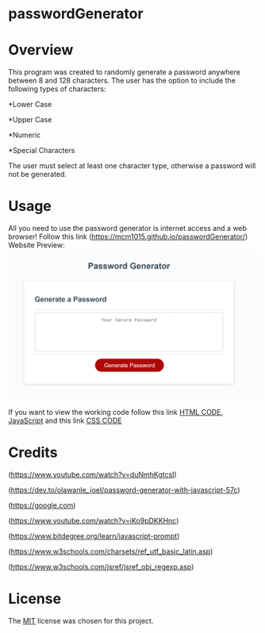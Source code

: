 # passwordGenerator

# Overview
This program was created to randomly generate a password anywhere between 8 and 128 characters.
The user has the option to include the following types of characters: 

*Lower Case 

*Upper Case

*Numeric

*Special Characters

The user must select at least one character type, otherwise a password will not be generated. 

# Usage
All you need to use the password generator is internet access and a web browser!
Follow this link (https://mcm1015.github.io/passwordGenerator/)
Website Preview: 
![Password Generator](./assets/images/WebsitePreview.png/)

If you want to view the working code follow this link [HTML CODE](index.html), [JavaScript](script.js) and this link [CSS CODE](./assets/css/style.css)

# Credits

(https://www.youtube.com/watch?v=duNmhKgtcsI)

(https://dev.to/olawanle_joel/password-generator-with-javascript-57c)

(https://google.com)

(https://www.youtube.com/watch?v=iKo9pDKKHnc)

(https://www.bitdegree.org/learn/javascript-prompt)

(https://www.w3schools.com/charsets/ref_utf_basic_latin.asp)

(https://www.w3schools.com/jsref/jsref_obj_regexp.asp)

# License

The [MIT](LICENSE) license was chosen for this project. 
